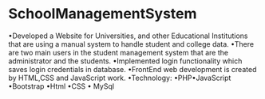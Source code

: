 # SchoolManagementSystem
•Developed a Website for Universities, and other Educational Institutions that are using a manual system to
handle student and college data.
•There are two main users in the student management system that are the administrator and the students.
•Implemented login functionality which saves login credentials in database.
•FrontEnd web development is created by HTML,CSS and JavaScript work.
•Technology: •PHP•JavaScript •Bootstrap •Html •CSS • MySql
